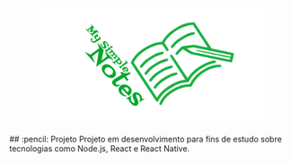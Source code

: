 <h1 align="center">
    <img alt="My Simple Notes" title="My Simple Notes" src="https://github.com/thiagossp/my-simple-notes/blob/master/project/Images/capa-git.png?raw=true" width="400px" />
</h1>
## :pencil: Projeto
Projeto em desenvolvimento para fins de estudo sobre tecnologias como Node.js, React e React Native.
